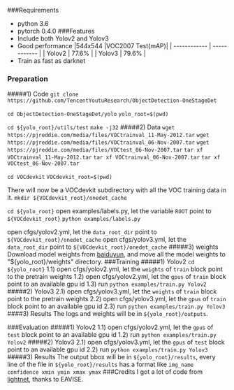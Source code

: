 ###Requirements
- python 3.6
- pytorch 0.4.0
###Features
- Include both Yolov2 and Yolov3
- Good performance
|544x544 |VOC2007 Test(mAP)|
| ------------ | ------------ |
| Yolov2  | 77.6% |
| Yolov3  | 79.6%   |
- Train as fast as darknet
### Preparation
#####1) Code
`git clone https://github.com/TencentYoutuResearch/ObjectDetection-OneStageDet`

`cd ObjectDetection-OneStageDet/yolo`
`yolo_root=$(pwd)`

`cd ${yolo_root}/utils/test`
`make -j32`
#####2) Data
`wget https://pjreddie.com/media/files/VOCtrainval_11-May-2012.tar`
`wget https://pjreddie.com/media/files/VOCtrainval_06-Nov-2007.tar`
`wget https://pjreddie.com/media/files/VOCtest_06-Nov-2007.tar`
`tar xf VOCtrainval_11-May-2012.tar`
`tar xf VOCtrainval_06-Nov-2007.tar`
`tar xf VOCtest_06-Nov-2007.tar`

`cd VOCdevkit`
`VOCdevkit_root=$(pwd)`

There will now be a VOCdevkit subdirectory with all the VOC training data in it.
`mkdir ${VOCdevkit_root}/onedet_cache`

`cd ${yolo_root}`
open examples/labels.py, let the variable `ROOT` point to `${VOCdevkit_root}`
`python examples/labels.py` 

open cfgs/yolov2.yml, let the `data_root_dir` point to `${VOCdevkit_root}/onedet_cache`
open cfgs/yolov3.yml, let the `data_root_dir` point to `${VOCdevkit_root}/onedet_cache`
#####3) weights
Download model weights from [baiduyun](https://pan.baidu.com/s/1a3Z5IUylBs6rI-GYg3RGbw), and move all the model weights to "${yolo_root}/weights" directory.
###Training
#####1) Yolov2
`cd ${yolo_root}`
1.1) open cfgs/yolov2.yml, let the `weights` of `train` block point to the pretrain weights
1.2) open cfgs/yolov2.yml, let the `gpus` of `train` block point to an available gpu id
1.3) run
`python examples/train.py Yolov2`
#####2) Yolov3
2.1) open cfgs/yolov3.yml, let the `weights` of `train` block point to the pretrain weights
2.2) open cfgs/yolov3.yml, let the `gpus`  of `train` block point to an available gpu id
2.3) run
`python examples/train.py Yolov3`
####3) Results
The logs and weights will be in `${yolo_root}/outputs`.

###Evaluation
#####1) Yolov2
1.1) open cfgs/yolov2.yml, let the `gpus` of `test` block point to an available gpu id
1.2) run
`python examples/train.py Yolov2`
#####2) Yolov3
2.1) open cfgs/yolov3.yml, let the `gpus` of `test` block point to an available gpu id
2.2) run
`python examples/train.py Yolov3`
#####3) Results
The output bbox will be in `${yolo_root}/results`,  every line of the file in   `${yolo_root}/results` has a format like `img_name confidence xmin ymin xmax ymax`
###Credits
I got a lot of code from [lightnet](https://gitlab.com/EAVISE/lightnet), thanks to EAVISE.
